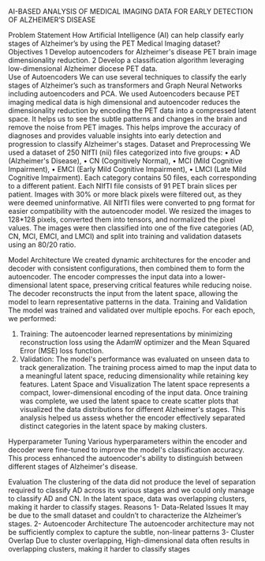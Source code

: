 AI-BASED ANALYSIS OF MEDICAL IMAGING DATA FOR EARLY DETECTION OF ALZHEIMER’S DISEASE

Problem Statement
How Artificial Intelligence (AI) can help classify early stages of Alzheimer’s by using the PET Medical Imaging dataset? 
   Objectives
1	Develop autoencoders for Alzheimer's disease PET brain image dimensionality reduction. 
  2      Develop a classification algorithm leveraging low-dimensional Alzheimer diocese PET data.  
   Use of Autoencoders
We can use several techniques to classify the early stages of Alzheimer’s such as transformers and Graph Neural Networks including autoencoders and PCA. 
We used Autoencoders because PET imaging medical data is high dimensional and autoencoder reduces the dimensionality reduction by encoding the PET data into a compressed latent space. It helps us to see the subtle patterns and changes in the brain and remove the noise from PET images. This helps improve the accuracy of diagnoses and provides valuable insights into early detection and progression to classify Alzheimer's stages.
Dataset and Preprocessing
We used a dataset of 250 NIfTI (nii) files categorized into five groups:
•	AD (Alzheimer's Disease),
•	CN (Cognitively Normal),
•	MCI (Mild Cognitive Impairment),
•	EMCI (Early Mild Cognitive Impairment),
•	LMCI (Late Mild Cognitive Impairment).
Each category contains 50 files, each corresponding to a different patient. Each NIfTI file consists of 91 PET brain slices per patient. Images with 30% or more black pixels were filtered out, as they were deemed uninformative. All NIfTI files were converted to png format for easier compatibility with the autoencoder model.
We resized the images to 128*128 pixels, converted them into tensors, and normalized the pixel values. The images were then classified into one of the five categories (AD, CN, MCI, EMCI, and LMCI) and split into training and validation datasets using an 80/20 ratio.

Model Architecture
We created dynamic architectures for the encoder and decoder with consistent configurations, then combined them to form the autoencoder. The encoder compresses the input data into a lower-dimensional latent space, preserving critical features while reducing noise. The decoder reconstructs the input from the latent space, allowing the model to learn representative patterns in the data.
Training and Validation
The model was trained and validated over multiple epochs. For each epoch, we performed:
1.	Training: The autoencoder learned representations by minimizing reconstruction loss using the AdamW optimizer and the Mean Squared Error (MSE) loss function.
2.	Validation: The model's performance was evaluated on unseen data to track generalization.
The training process aimed to map the input data to a meaningful latent space, reducing dimensionality while retaining key features.
Latent Space and Visualization
The latent space represents a compact, lower-dimensional encoding of the input data. Once training was complete, we used the latent space to create scatter plots that visualized the data distributions for different Alzheimer's stages. This analysis helped us assess whether the encoder effectively separated distinct categories in the latent space by making clusters. 

Hyperparameter Tuning
Various hyperparameters within the encoder and decoder were fine-tuned to improve the model's classification accuracy. This process enhanced the autoencoder's ability to distinguish between different stages of Alzheimer's disease.


Evaluation
The clustering of the data did not produce the level of separation required to classify AD across its various stages and we could only manage to classify AD and CN. In the latent space, data was overlapping clusters, making it harder to classify stages. 
Reasons
1-	Data-Related Issues
            It may be due to the small dataset and couldn’t to characterize the Alzheimer’s stages.
2-	Autoencoder Architecture
            The autoencoder architecture may not be sufficiently complex to capture the subtle, non-linear patterns
3-	Cluster Overlap
            Due to cluster overlapping, High-dimensional data often results in overlapping clusters, making it harder to classify stages


